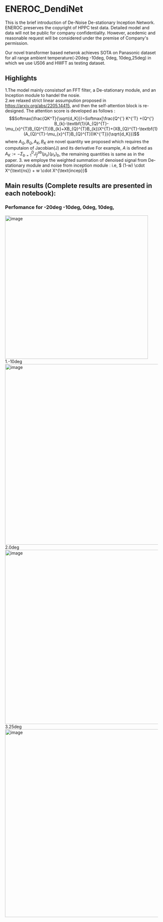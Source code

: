 # ENEROC_DendiNet
This is the brief introduction of De-Noise De-stationary Inception Network. ENEROC preserves the copyright of HPPC test data. Detailed model and data will not be public for company confidentiality. However, acedemic and reasonable request will be considered under the premise of Company's permission. 


Our novel transformer based netwrok achieves SOTA on Panasonic dataset for all range ambient temperature(-20deg -10deg, 0deg, 10deg,25deg) in which we use  US06 and HWFT as testing dataset.
## Highlights
1.The model mainly consistsof an FFT filter, a De-stationary module, and an Inception module to handel the nosie.  
2.we relaxed strict linear assumpution proposed in https://arxiv.org/abs/2205.14415, and then the self-attention block is re-designed. The attention score is developed as follows :
$$Softmax(\frac{QK^T}{\sqrt{d_K}})=Softmax[\frac{Q^{'} K^{'T} +(Q^{'} B_{k}-\textbf{1}(A_{Q}^{T}-\mu_{x}^{T}B_{Q}^{T})B_{k}+XB_{Q}^{T}B_{k})X^{T}+(XB_{Q}^{T}-\textbf{1}(A_{Q}^{T}-\mu_{x}^{T}B_{Q}^{T}))K^{'T}}{\sqrt{d_K}}]$$
where $A_{Q},B_{Q},A_{K},B_{K}$ are novel quantity we proposed which requires the computaion of Jacobian(J) and its derivative For example, $A$ is defined as $A_{K}:=-\Sigma_{b=1}^{D}J_{f}^{ab}(\mu_{x})(\mu_{x})_b$, the remaining quantities is same as in the paper.
3. we employe the weighted summation of denoised signal from De-stationary module and noise from inception module : i.e,  $ (1-w) \cdot X^{\text{ns}} + w \cdot X^{\text{incep}}$
## Main results (Complete results are presented in each notebook):
### Perfomance for -20deg -10deg, 0deg, 10deg,
<img width="471" alt="image" src="https://github.com/WLW2980/ENEROC_DendiNet/assets/129783512/a70fd45d-8c13-4d12-be04-27bb99ea80e3"> \
1.-10deg \
<img width="593" alt="image" src="https://github.com/WLW2980/ENEROC_DendiNet/assets/129783512/09c105bb-48e4-4754-b615-4e32554fc0e9"> 
2.0deg \
<img width="572" alt="image" src="https://github.com/WLW2980/ENEROC_DendiNet/assets/129783512/47a34711-93d5-42c8-ad4b-e9847623d1e6"> 
3.25deg \
<img width="617" alt="image" src="https://github.com/WLW2980/ENEROC_DendiNet/assets/129783512/280fb988-bdc0-4623-ac48-c04cbfb105a4">







